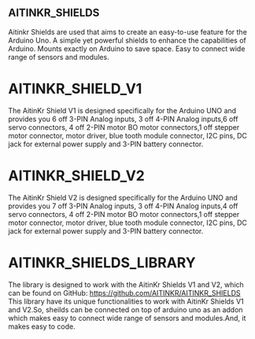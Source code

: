 ## AITINKR_SHIELDS
Aitinkr Shields are used that aims to create an easy-to-use feature for the Arduino Uno.
A simple yet powerful shields to enhance the capabilities of Arduino. Mounts exactly on Arduino to save space. Easy to connect wide range of sensors and modules.
# AITINKR_SHIELD_V1
The AitinKr Shield V1 is designed specifically for the Arduino UNO and provides you 6 off 3-PIN Analog inputs, 3 off 4-PIN Analog inputs,6 off servo connectors, 4 off 2-PIN motor BO motor connectors,1 off stepper motor connector, motor driver, blue tooth module connector, I2C pins, DC jack for external power supply and 3-PIN battery connector.
# AITINKR_SHIELD_V2
The AitinKr Shield V2 is designed specifically for the Arduino UNO and provides you 7 off 3-PIN Analog inputs, 3 off 4-PIN Analog inputs,4 off servo connectors, 4 off 2-PIN motor BO motor connectors,1 off stepper motor connector, motor driver, blue tooth module connector, I2C pins, DC jack for external power supply and 3-PIN battery connector.
# AITINKR_SHIELDS_LIBRARY
The library is designed to work with the AitinKr Shields V1 and V2, which can be found on GitHub: https://github.com/AITINKR/AITINKR_SHIELDS
This library have its unique functionalities to work with AitinKr Shields V1 and V2.So, sheilds can be connected on top of arduino uno as an addon which makes easy to connect wide range of sensors and modules.And, it makes easy to code.
 
